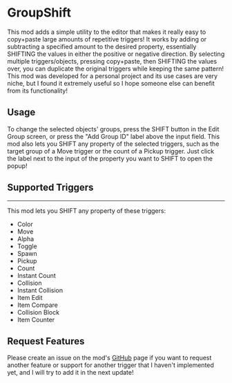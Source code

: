 # GroupShift

This mod adds a simple utility to the editor that makes it really easy to copy+paste large amounts of repetitive triggers! It works by adding or subtracting a specified amount to the desired property, essentially <cj>SHIFTING</c> the values in either the positive or negative direction. By selecting multiple triggers/objects, pressing copy+paste, then <cj>SHIFTING</c> the values over, you can duplicate the original triggers while keeping the same pattern! This mod was developed for a personal project and its use cases are very niche, but I found it extremely useful so I hope someone else can benefit from its functionality!

## Usage

To change the selected objects' groups, press the <cj>SHIFT</c> button in the Edit Group screen, or press the "Add Group ID" <cg>label</c> above the input field. This mod also lets you <cj>SHIFT</c> any property of the selected triggers, such as the target group of a Move trigger or the count of a Pickup trigger. Just click the <cg>label</c> next to the input of the property you want to <cj>SHIFT</c> to open the popup!

## Supported Triggers

***

This mod lets you <cj>SHIFT</c> any property of these triggers:

 * Color
 * Move
 * Alpha
 * Toggle
 * Spawn
 * Pickup
 * Count
 * Instant Count
 * Collision
 * Instant Collision
 * Item Edit
 * Item Compare
 * Collision Block
 * Item Counter

## Request Features

Please create an issue on the mod's [GitHub](https://github.com/glow13/GroupShift/issues) page if you want to request another feature or support for another trigger that I haven't implemented yet, and I will try to add it in the next update!